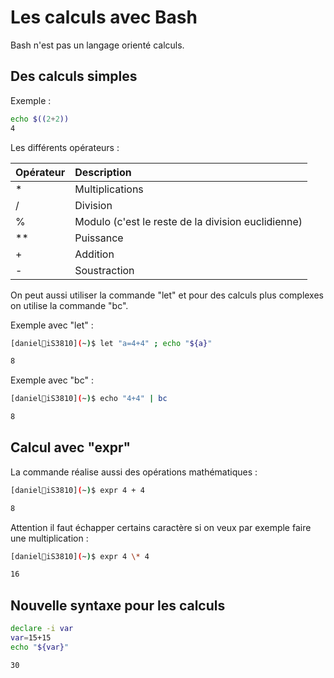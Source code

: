 # Les calculs avec Bash

Bash n'est pas un langage orienté calculs.

## Des calculs simples

Exemple :

```bash
echo $((2+2))
4
```

Les différents opérateurs :

| Opérateur | Description |
|:--|:--|
| * | Multiplications |
| / | Division |
| % | Modulo (c'est le reste de la division euclidienne) |
| ** | Puissance |
| + | Addition |
| - | Soustraction |

On peut aussi utiliser la commande "let" et pour des calculs plus complexes on utilise la commande "bc".

Exemple avec "let" :

```bash
[daniel🐧iS3810](~)$ let "a=4+4" ; echo "${a}"

8
```


Exemple avec "bc" :

```bash
[daniel🐧iS3810](~)$ echo "4+4" | bc

8
``` 

## Calcul avec "expr"

La commande réalise aussi des opérations mathématiques :

```bash
[daniel🐧iS3810](~)$ expr 4 + 4

8

```

Attention il faut échapper certains caractère si on veux par exemple faire une multiplication :

```bash
[daniel🐧iS3810](~)$ expr 4 \* 4

16

```

## Nouvelle syntaxe pour les calculs

```bash
declare -i var
var=15+15
echo "${var}"

30
```